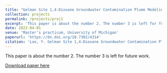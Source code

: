 ```yaml
---
title: "Gelman Site 1,4-Dioxane Groundwater Contamination Plume Modeling and Forecasting"
collection: projects
permalink: /projects/proj1
excerpt: 'This paper is about the number 2. The number 3 is left for future work.'
date: 2022-04-01
venue: 'Master’s practicum, University of Michigan'
paperurl: 'https://dx.doi.org/10.7302/4314'
citation: 'Luo, Y. Gelman Site 1,4-Dioxane Groundwater Contamination Plume Modeling and Forecasting.'
---
```

This paper is about the number 2. The number 3 is left for future work.

[Download paper here](https://dx.doi.org/10.7302/4314)
